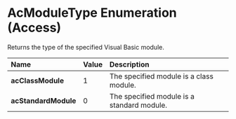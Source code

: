 
# AcModuleType Enumeration (Access)

Returns the type of the specified Visual Basic module.



|**Name**|**Value**|**Description**|
|:-----|:-----|:-----|
|**acClassModule**|1|The specified module is a class module.|
|**acStandardModule**|0|The specified module is a standard module.|
